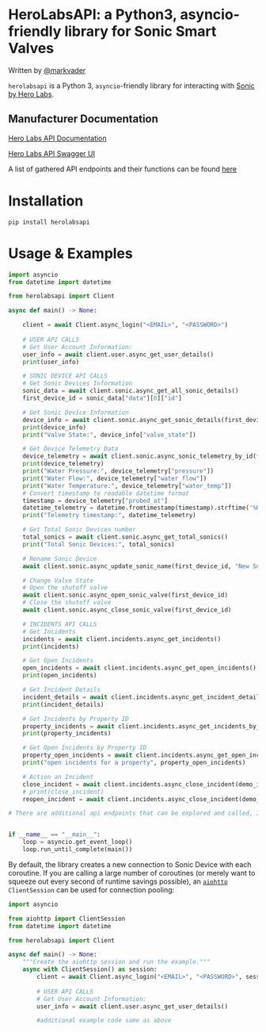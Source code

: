 # HeroLabsAPI: a Python3, asyncio-friendly library for Sonic Smart Valves
Written by [@markvader](https://www.github.com/markvader)

`herolabsapi` is a Python 3, `asyncio`-friendly library for interacting with
[Sonic by Hero Labs](https://www.hero-labs.com/).

## Manufacturer Documentation
[Hero Labs API Documentation](https://docs.hero-labs.com/)

[Hero Labs API Swagger UI](https://iot-core.hero-labs.com/ape/v1/swaggerui/)

A list of gathered API endpoints and their functions can be found [here](https://github.com/markvader/herolabsapi/blob/master/api_endpoints.md)
# Installation

```
pip install herolabsapi
```


# Usage & Examples

```python
import asyncio
from datetime import datetime

from herolabsapi import Client

async def main() -> None:

    client = await Client.async_login("<EMAIL>", "<PASSWORD>")
    
    # USER API CALLS
    # Get User Account Information:
    user_info = await client.user.async_get_user_details()
    print(user_info)

    # SONIC DEVICE API CALLS
    # Get Sonic Devices Information
    sonic_data = await client.sonic.async_get_all_sonic_details()
    first_device_id = sonic_data["data"][0]["id"]

    # Get Sonic Device Information
    device_info = await client.sonic.async_get_sonic_details(first_device_id)
    print(device_info)
    print("Valve State:", device_info["valve_state"])

    # Get Device Telemetry Data
    device_telemetry = await client.sonic.async_sonic_telemetry_by_id(first_device_id)
    print(device_telemetry)
    print("Water Pressure:", device_telemetry["pressure"])
    print("Water Flow:", device_telemetry["water_flow"])
    print("Water Temperature:", device_telemetry["water_temp"])
    # Convert timestamp to readable datetime format
    timestamp = device_telemetry["probed_at"]
    datetime_telemetry = datetime.fromtimestamp(timestamp).strftime('%H:%M:%S %d-%m-%y')
    print("Telemetry timestamp:", datetime_telemetry)

    # Get Total Sonic Devices number
    total_sonics = await client.sonic.async_get_total_sonics()
    print("Total Sonic Devices:", total_sonics)

    # Rename Sonic Device
    await client.sonic.async_update_sonic_name(first_device_id, "New Sonic Name")

    # Change Valve State
    # Open the shutoff valve
    await client.sonic.async_open_sonic_valve(first_device_id)
    # Close the shutoff valve
    await client.sonic.async_close_sonic_valve(first_device_id)

    # INCIDENTS API CALLS
    # Get Incidents
    incidents = await client.incidents.async_get_incidents()
    print(incidents)

    # Get Open Incidents
    open_incidents = await client.incidents.async_get_open_incidents()
    print(open_incidents)

    # Get Incident Details
    incident_details = await client.incidents.async_get_incident_details(demo_incident_id)
    print(incident_details)

    # Get Incidents by Property ID
    property_incidents = await client.incidents.async_get_incidents_by_property(demo_property_id)
    print(property_incidents)

    # Get Open Incidents by Property ID
    property_open_incidents = await client.incidents.async_get_open_incidents_by_property(demo_property_id)
    print("open incidents for a property", property_open_incidents)

    # Action an Incident
    close_incident = await client.incidents.async_close_incident(demo_incident_id)
    # print(close_incident)
    reopen_incident = await client.incidents.async_close_incident(demo_incident_id)

# There are additional api endpoints that can be explored and called, I will put example code in the examples folder


if __name__ == "__main__":
    loop = asyncio.get_event_loop()
    loop.run_until_complete(main())
```

By default, the library creates a new connection to Sonic Device with each coroutine. If you are
calling a large number of coroutines (or merely want to squeeze out every second of
runtime savings possible), an
[`aiohttp`](https://github.com/aio-libs/aiohttp) `ClientSession` can be used for connection
pooling:

```python
import asyncio

from aiohttp import ClientSession
from datetime import datetime

from herolabsapi import Client

async def main() -> None:
    """Create the aiohttp session and run the example."""
    async with ClientSession() as session:
        client = await Client.async_login("<EMAIL>", "<PASSWORD>", session=session)
    
        # USER API CALLS
        # Get User Account Information:
        user_info = await client.user.async_get_user_details()

        #additional example code same as above

```


